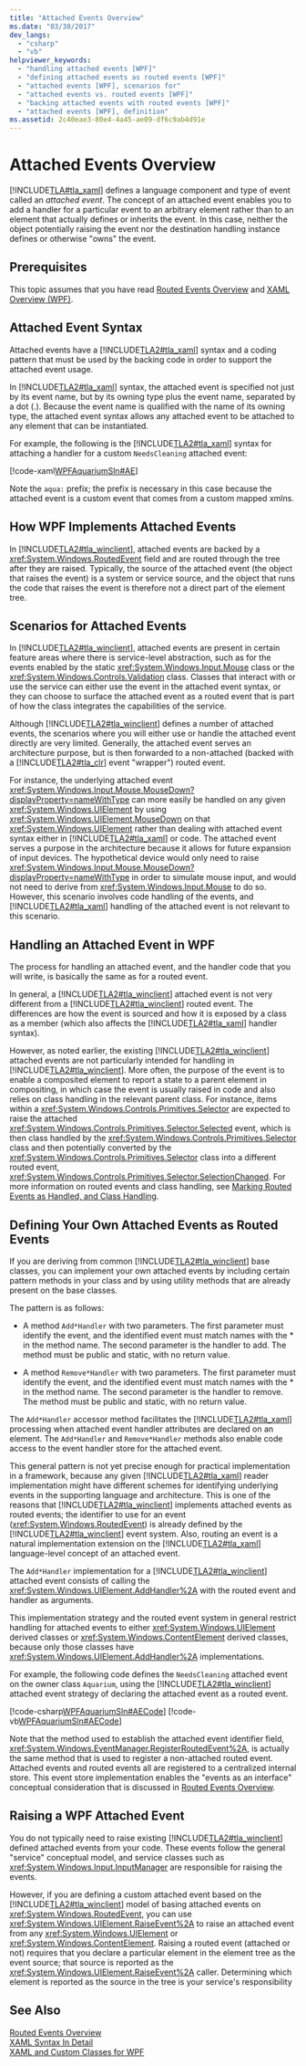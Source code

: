 ```yaml
---
title: "Attached Events Overview"
ms.date: "03/30/2017"
dev_langs: 
  - "csharp"
  - "vb"
helpviewer_keywords: 
  - "handling attached events [WPF]"
  - "defining attached events as routed events [WPF]"
  - "attached events [WPF], scenarios for"
  - "attached events vs. routed events [WPF]"
  - "backing attached events with routed events [WPF]"
  - "attached events [WPF], definition"
ms.assetid: 2c40eae3-80e4-4a45-ae09-df6c9ab4d91e
---
```

# Attached Events Overview
[!INCLUDE[TLA#tla_xaml](../../../../includes/tlasharptla-xaml-md.md)] defines a language component and type of event called an *attached event*. The concept of an attached event enables you to add a handler for a particular event to an arbitrary element rather than to an element that actually defines or inherits the event. In this case, neither the object potentially raising the event nor the destination handling instance defines or otherwise "owns" the event.  
  
 
  
<a name="prerequisites"></a>   
## Prerequisites  
 This topic assumes that you have read [Routed Events Overview](../../../../docs/framework/wpf/advanced/routed-events-overview.md) and [XAML Overview (WPF)](../../../../docs/framework/wpf/advanced/xaml-overview-wpf.md).  
  
<a name="Syntax"></a>   
## Attached Event Syntax  
 Attached events have a [!INCLUDE[TLA2#tla_xaml](../../../../includes/tla2sharptla-xaml-md.md)] syntax and a coding pattern that must be used by the backing code in order to support the attached event usage.  
  
 In [!INCLUDE[TLA2#tla_xaml](../../../../includes/tla2sharptla-xaml-md.md)] syntax, the attached event is specified not just by its event name, but by its owning type plus the event name, separated by a dot (.). Because the event name is qualified with the name of its owning type, the attached event syntax allows any attached event to be attached to any element that can be instantiated.  
  
 For example, the following is the [!INCLUDE[TLA2#tla_xaml](../../../../includes/tla2sharptla-xaml-md.md)] syntax for attaching a handler for a custom `NeedsCleaning` attached event:  
  
 [!code-xaml[WPFAquariumSln#AE](../../../../samples/snippets/csharp/VS_Snippets_Wpf/WPFAquariumSln/CSharp/WPFAquarium/Window1.xaml#ae)]  
  
 Note the `aqua:` prefix; the prefix is necessary in this case because the attached event is a custom event that comes from a custom mapped xmlns.  
  
<a name="WPFImplements"></a>   
## How WPF Implements Attached Events  
 In [!INCLUDE[TLA2#tla_winclient](../../../../includes/tla2sharptla-winclient-md.md)], attached events are backed by a <xref:System.Windows.RoutedEvent> field and are routed through the tree after they are raised. Typically, the source of the attached event (the object that raises the event) is a system or service source, and the object that runs the code that raises the event is therefore not a direct part of the element tree.  
  
<a name="Scenarios"></a>   
## Scenarios for Attached Events  
 In [!INCLUDE[TLA2#tla_winclient](../../../../includes/tla2sharptla-winclient-md.md)], attached events are present in certain feature areas where there is service-level abstraction, such as for the events enabled by the static <xref:System.Windows.Input.Mouse> class or the <xref:System.Windows.Controls.Validation> class. Classes that interact with or use the service can either use the event in the attached event syntax, or they can choose to surface the attached event as a routed event that is part of how the class integrates the capabilities of the service.  
  
 Although [!INCLUDE[TLA2#tla_winclient](../../../../includes/tla2sharptla-winclient-md.md)] defines a number of attached events, the scenarios where you will either use or handle the attached event directly are very limited. Generally, the attached event serves an architecture purpose, but is then forwarded to a non-attached (backed with a [!INCLUDE[TLA2#tla_clr](../../../../includes/tla2sharptla-clr-md.md)] event "wrapper") routed event.  
  
 For instance, the underlying attached event <xref:System.Windows.Input.Mouse.MouseDown?displayProperty=nameWithType> can more easily be handled on any given <xref:System.Windows.UIElement> by using <xref:System.Windows.UIElement.MouseDown> on that <xref:System.Windows.UIElement> rather than dealing with attached event syntax either in [!INCLUDE[TLA2#tla_xaml](../../../../includes/tla2sharptla-xaml-md.md)] or code. The attached event serves a purpose in the architecture because it allows for future expansion of input devices. The hypothetical device would only need to raise <xref:System.Windows.Input.Mouse.MouseDown?displayProperty=nameWithType> in order to simulate mouse input, and would not need to derive from <xref:System.Windows.Input.Mouse> to do so. However, this scenario involves code handling of the events, and [!INCLUDE[TLA2#tla_xaml](../../../../includes/tla2sharptla-xaml-md.md)] handling of the attached event is not relevant to this scenario.  
  
<a name="Handling"></a>   
## Handling an Attached Event in WPF  
 The process for handling an attached event, and the handler code that you will write, is basically the same as for a routed event.  
  
 In general, a [!INCLUDE[TLA2#tla_winclient](../../../../includes/tla2sharptla-winclient-md.md)] attached event is not very different from a [!INCLUDE[TLA2#tla_winclient](../../../../includes/tla2sharptla-winclient-md.md)] routed event. The differences are how the event is sourced and how it is exposed by a class as a member (which also affects the [!INCLUDE[TLA2#tla_xaml](../../../../includes/tla2sharptla-xaml-md.md)] handler syntax).  
  
 However, as noted earlier, the existing [!INCLUDE[TLA2#tla_winclient](../../../../includes/tla2sharptla-winclient-md.md)] attached events are not particularly intended for handling in [!INCLUDE[TLA2#tla_winclient](../../../../includes/tla2sharptla-winclient-md.md)]. More often, the purpose of the event is to enable a composited element to report a state to a parent element in compositing, in which case the event is usually raised in code and also relies on class handling in the relevant parent class. For instance, items within a <xref:System.Windows.Controls.Primitives.Selector> are expected to raise the attached <xref:System.Windows.Controls.Primitives.Selector.Selected> event, which is then class handled by the <xref:System.Windows.Controls.Primitives.Selector> class and then potentially converted by the <xref:System.Windows.Controls.Primitives.Selector> class into a different routed event, <xref:System.Windows.Controls.Primitives.Selector.SelectionChanged>. For more information on routed events and class handling, see [Marking Routed Events as Handled, and Class Handling](../../../../docs/framework/wpf/advanced/marking-routed-events-as-handled-and-class-handling.md).  
  
<a name="Custom"></a>   
## Defining Your Own Attached Events as Routed Events  
 If you are deriving from common [!INCLUDE[TLA2#tla_winclient](../../../../includes/tla2sharptla-winclient-md.md)] base classes, you can implement your own attached events by including certain pattern methods in your class and by using utility methods that are already present on the base classes.  
  
 The pattern is as follows:  
  
- A method `Add*Handler` with two parameters. The first parameter must identify the event, and the identified event must match names with the * in the method name. The second parameter is the handler to add. The method must be public and static, with no return value.  
  
- A method `Remove*Handler` with two parameters. The first parameter must identify the event, and the identified event must match names with the * in the method name. The second parameter is the handler to remove. The method must be public and static, with no return value.  
  
 The `Add*Handler` accessor method facilitates the [!INCLUDE[TLA2#tla_xaml](../../../../includes/tla2sharptla-xaml-md.md)] processing when attached event handler attributes are declared on an element. The `Add*Handler` and `Remove*Handler` methods also enable code access to the event handler store for the attached event.  
  
 This general pattern is not yet precise enough for practical implementation in a framework, because any given [!INCLUDE[TLA2#tla_xaml](../../../../includes/tla2sharptla-xaml-md.md)] reader implementation might have different schemes for identifying underlying events in the supporting language and architecture. This is one of the reasons that [!INCLUDE[TLA2#tla_winclient](../../../../includes/tla2sharptla-winclient-md.md)] implements attached events as routed events; the identifier to use for an event (<xref:System.Windows.RoutedEvent>) is already defined by the [!INCLUDE[TLA2#tla_winclient](../../../../includes/tla2sharptla-winclient-md.md)] event system. Also, routing an event is a natural implementation extension on the [!INCLUDE[TLA2#tla_xaml](../../../../includes/tla2sharptla-xaml-md.md)] language-level concept of an attached event.  
  
 The `Add*Handler` implementation for a [!INCLUDE[TLA2#tla_winclient](../../../../includes/tla2sharptla-winclient-md.md)] attached event consists of calling the <xref:System.Windows.UIElement.AddHandler%2A> with the routed event and handler as arguments.  
  
 This implementation strategy and the routed event system in general restrict handling for attached events to either <xref:System.Windows.UIElement> derived classes or <xref:System.Windows.ContentElement> derived classes, because only those classes have <xref:System.Windows.UIElement.AddHandler%2A> implementations.  
  
 For example, the following code defines the `NeedsCleaning` attached event on the owner class `Aquarium`, using the [!INCLUDE[TLA2#tla_winclient](../../../../includes/tla2sharptla-winclient-md.md)] attached event strategy of declaring the attached event as a routed event.  
  
 [!code-csharp[WPFAquariumSln#AECode](../../../../samples/snippets/csharp/VS_Snippets_Wpf/WPFAquariumSln/CSharp/WPFAquariumObjects/Class1.cs#aecode)]
 [!code-vb[WPFAquariumSln#AECode](../../../../samples/snippets/visualbasic/VS_Snippets_Wpf/WPFAquariumSln/visualbasic/wpfaquariumobjects/class1.vb#aecode)]  
  
 Note that the method used to establish the attached event identifier field, <xref:System.Windows.EventManager.RegisterRoutedEvent%2A>, is actually the same method that is used to register a non-attached routed event. Attached events and routed events all are registered to a centralized internal store. This event store implementation enables the "events as an interface" conceptual consideration that is discussed in [Routed Events Overview](../../../../docs/framework/wpf/advanced/routed-events-overview.md).  
  
<a name="Raising"></a>   
## Raising a WPF Attached Event  
 You do not typically need to raise existing [!INCLUDE[TLA2#tla_winclient](../../../../includes/tla2sharptla-winclient-md.md)] defined attached events from your code. These events follow the general "service" conceptual model, and service classes such as <xref:System.Windows.Input.InputManager> are responsible for raising the events.  
  
 However, if you are defining a custom attached event based on the [!INCLUDE[TLA2#tla_winclient](../../../../includes/tla2sharptla-winclient-md.md)] model of basing attached events on <xref:System.Windows.RoutedEvent>, you can use <xref:System.Windows.UIElement.RaiseEvent%2A> to raise an attached event from any <xref:System.Windows.UIElement> or <xref:System.Windows.ContentElement>. Raising a routed event (attached or not) requires that you declare a particular element in the element tree as the event source; that source is reported as the <xref:System.Windows.UIElement.RaiseEvent%2A> caller. Determining which element is reported as the source in the tree is your service's responsibility  
  
## See Also  
 [Routed Events Overview](../../../../docs/framework/wpf/advanced/routed-events-overview.md)  
 [XAML Syntax In Detail](../../../../docs/framework/wpf/advanced/xaml-syntax-in-detail.md)  
 [XAML and Custom Classes for WPF](../../../../docs/framework/wpf/advanced/xaml-and-custom-classes-for-wpf.md)
